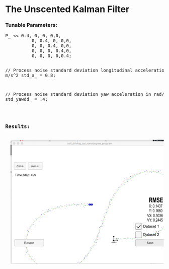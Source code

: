 <h1>The Unscented Kalman Filter</h1>
<h3>Tunable Parameters:</h3>
<pre>
P_ << 0.4, 0, 0, 0,0,
          0, 0.4, 0, 0,0,
          0, 0, 0.4, 0,0,
          0, 0, 0, 0.4,0,
          0, 0, 0, 0,0.4;


  // Process noise standard deviation longitudinal acceleration in m/s^2
  std_a_ = 0.8; 

  // Process noise standard deviation yaw acceleration in rad/s^2
  std_yawdd_ = .4; 
  </code>
  
  <h3>Results:</h3>
  <img src="./ukf-result-20170724.png"/>
